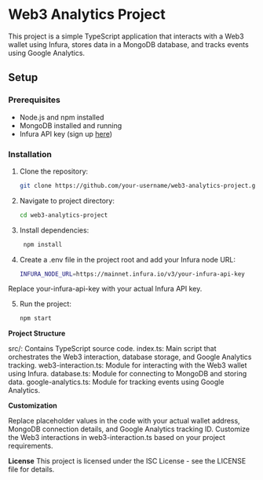 # Web3 Analytics Project

This project is a simple TypeScript application that interacts with a Web3 wallet using Infura, stores data in a MongoDB database, and tracks events using Google Analytics.

## Setup

### Prerequisites

- Node.js and npm installed
- MongoDB installed and running
- Infura API key (sign up [here](https://infura.io/))

### Installation

1. Clone the repository:

   ```bash
   git clone https://github.com/your-username/web3-analytics-project.git

2. Navigate to project directory:

    ```bash
   cd web3-analytics-project

3. Install dependencies:

    ```bash
     npm install

4. Create a .env file in the project root and add your Infura node URL:

    ```bash
    INFURA_NODE_URL=https://mainnet.infura.io/v3/your-infura-api-key

Replace your-infura-api-key with your actual Infura API key.

5. Run the project:

    ```bash
    npm start


 **Project Structure**

src/: Contains TypeScript source code.
index.ts: Main script that orchestrates the Web3 interaction, database storage, and Google Analytics tracking.
web3-interaction.ts: Module for interacting with the Web3 wallet using Infura.
database.ts: Module for connecting to MongoDB and storing data.
google-analytics.ts: Module for tracking events using Google Analytics.

**Customization**

Replace placeholder values in the code with your actual wallet address, MongoDB connection details, and Google Analytics tracking ID.
Customize the Web3 interactions in web3-interaction.ts based on your project requirements.

**License**
This project is licensed under the ISC License - see the LICENSE file for details.

